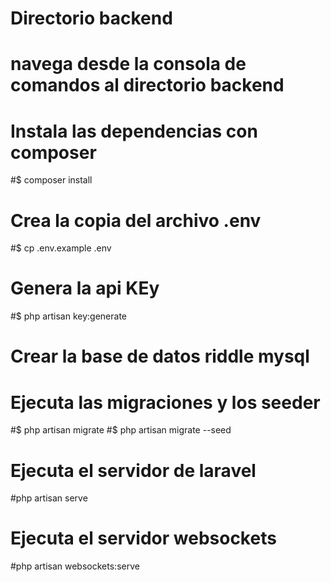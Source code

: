 # Directorio backend 
# navega desde la consola de comandos al directorio backend 
# Instala las dependencias con composer 
#$ composer install
# Crea la copia del archivo .env 
#$ cp .env.example .env
# Genera la api KEy
#$ php artisan key:generate
# Crear la base de datos riddle mysql
# Ejecuta las migraciones y los seeder
#$ php artisan migrate 
#$ php artisan migrate --seed
# Ejecuta el servidor de laravel 
#php artisan serve
# Ejecuta el servidor websockets
#php artisan websockets:serve
